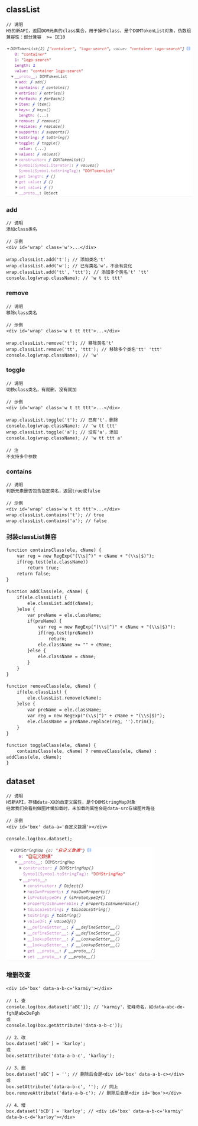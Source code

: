 ## classList

    // 说明
    H5的新API，返回DOM元素的class集合，用于操作class，是个DOMTokenList对象，伪数组
    兼容性：部分兼容  >= IE10
    
![Alt text](./imgs/19-01.png)

### add
    
    // 说明
    添加class类名
    
    // 示例
    <div id='wrap' class='w'>...</div>
    
    wrap.classList.add('t'); // 添加类名't'
    wrap.classList.add('w'); // 已有类名'w'，不会有变化
    wrap.classList.add('tt', 'ttt'); // 添加多个类名't' 'tt'
    console.log(wrap.className); // 'w t tt ttt'
    
### remove

    // 说明
    移除class类名
    
    // 示例
    <div id='wrap' class='w t tt ttt'>...</div>
    
    wrap.classList.remove('t'); // 移除类名't'
    wrap.classList.remove('tt', 'ttt'); // 移除多个类名'tt' 'ttt'
    console.log(wrap.className); // 'w'
    
### toggle

    // 说明
    切换class类名，有就删，没有就加
    
    // 示例
    <div id='wrap' class='w t tt ttt'>...</div>
    
    wrap.classList.toggle('t'); // 已有't'，删除
    console.log(wrap.className); // 'w tt ttt'
    wrap.classList.toggle('a'); // 没有'a'，添加
    console.log(wrap.className); // 'w tt ttt a'
    
    // 注
    不支持多个参数
    
### contains

    // 说明
    判断元素是否包含指定类名，返回true或false
    
    // 示例
    <div id='wrap' class='w t tt ttt'>...</div>
    wrap.classList.contains('t'); // true
    wrap.classList.contains('a'); // false
    
### 封装classList兼容
    
    function containsClass(ele, cName) {
        var reg = new RegExp("(\\s|^)" + cName + "(\\s|$)");
        if(reg.test(ele.className))
            return true;
        return false;
    }
    
    function addClass(ele, cName) {
        if(ele.classList) {
            ele.classList.add(cName);
        }else {
            var preName = ele.className;
            if(preName) {
                var reg = new RegExp("(\\s|^)" + cName + "(\\s|$)");
                if(reg.test(preName))
                    return;
                ele.className += "" + cMame;
            }else {
                ele.className = cName;
            }
        }
    }
    
    function removeClass(ele, cName) {
        if(ele.classList) {
            ele.classList.remove(cName);
        }else {
            var preName = ele.className;
            var reg = new RegExp("(\\s|^)" + cName + "(\\s|$)");
            ele.className = preName.replace(reg, '').trim();
        }
    }
    
    function toggleClass(ele, cName) {
        containsClass(ele, cName) ? removeClass(ele, cName) : addClass(ele, cName);
    }
    
## dataset

    // 说明
    H5新API，存储data-XX的自定义属性，是个DOMStringMap对象
    经常我们会看到做图片懒加载时，未加载的属性会是data-src存储图片路径
    
    // 示例
    <div id='box' data-a='自定义数据'></div>
    
    console.log(box.dataset);
    
![Alt text](./imgs/19-02.png)

### 增删改查
    
    
    <div id='box' data-a-b-c='karmiy'></div>
    
    // 1、查
    console.log(box.dataset['aBC']); // 'karmiy'，驼峰命名，如data-abc-de-fgh是abcDeFgh
    或
    console.log(box.getAttribute('data-a-b-c'));
    
    // 2、改
    box.dataset['aBC'] = 'karloy';
    或
    box.setAttribute('data-a-b-c', 'karloy');
    
    // 3、删
    box.dataset['aBC'] = ''; // 删除后会是<div id='box' data-a-b-c></div>
    或
    box.setAttribute('data-a-b-c', ''); // 同上
    box.removeAttribute('data-a-b-c'); // 删除后会是<div id='box'></div>
    
    // 4、增
    box.dataset['bCD'] = 'karloy'; // <div id='box' data-a-b-c='karmiy' data-b-c-d='karloy'></div>